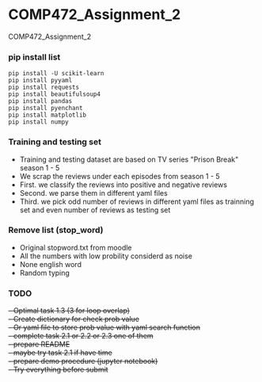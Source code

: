 # COMP472_Assignment_2
COMP472_Assignment_2

### pip install list
```
pip install -U scikit-learn
pip install pyyaml
pip install requests
pip install beautifulsoup4
pip install pandas
pip install pyenchant
pip install matplotlib
pip install numpy
```

### Training and testing set
- Training and testing dataset are based on TV series "Prison Break" season 1 - 5
- We scrap the reviews under each episodes from season 1 - 5
- First. we classify the reviews into positive and negative reviews
- Second. we parse them in different yaml files
- Third. we pick odd number of reviews in different yaml files as trainning set and even number of reviews as testing set

### Remove list (stop_word)
- Original stopword.txt from moodle
- All the numbers with low probility considerd as noise
- None english word
- Random typing

### TODO
~~- Optimal task 1.3 (3 for loop overlap)~~  
~~- Create dictionary for check prob value~~  
~~- Or yaml file to store prob value with yaml search function~~  
~~- complete task 2.1 or 2.2 or 2.3 one of them~~  
~~- prepare README~~  
~~- maybe try task 2.1 if have time~~  
~~- prepare demo procedure (jupyter notebook)~~  
~~- Try everything before submit~~  